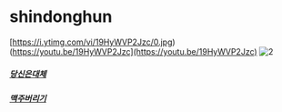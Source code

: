 # shindonghun
[https://i.ytimg.com/vi/19HyWVP2Jzc/0.jpg)(https://youtu.be/19HyWVP2Jzc](https://youtu.be/19HyWVP2Jzc)
![2](https://i.ytimg.com/vi/lYW0ZfyCFCI/sddefault.jpg)
##### [당신은대체](https://youtu.be/19HyWVP2Jzc)
##### [맥주버리기](https://youtu.be/_aCOLk000J4)
